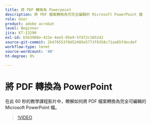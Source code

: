 ```yaml
---
title: 將 PDF 轉換為 Powerpoint
description: 將 PDF 檔案轉換為可完全編輯的 Microsoft PowerPoint 檔
role: User
product: adobe acrobat
level: Beginner
jira: KT-13290
exl-id: b5b3908e-422e-4ee5-95e9-5fd72c165242
source-git-commit: 2b47655370d52405e5773f0358c71aa65fdecdef
workflow-type: tm+mt
source-wordcount: '40'
ht-degree: 0%

---
```


# 將 PDF 轉換為 PowerPoint

在此 60 秒的教學課程影片中，瞭解如何將 PDF 檔案轉換為完全可編輯的 Microsoft PowerPoint 檔。

>[!VIDEO](https://video.tv.adobe.com/v/342629?quality=12&learn=on&hidetitle=true)
